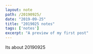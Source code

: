 ```yaml
---
layout: note
path: /20190925/
date: "2019-09-25"
title: "2019025 notes"
tags: ['notes']
excerpt: "A preview of my first post"
---
```


Its about 20190925
